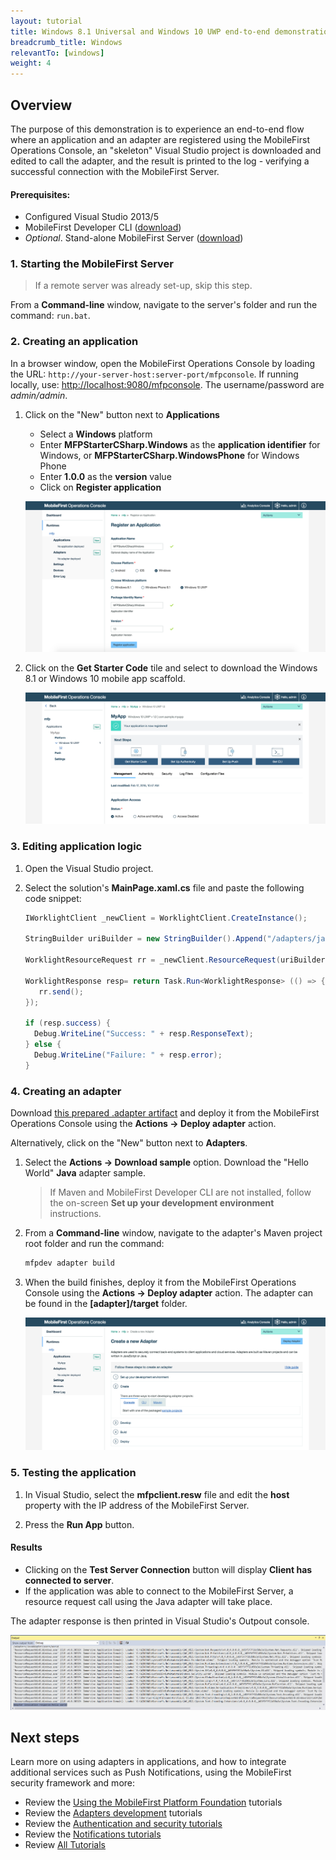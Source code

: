 ```yaml
---
layout: tutorial
title: Windows 8.1 Universal and Windows 10 UWP end-to-end demonstration
breadcrumb_title: Windows
relevantTo: [windows]
weight: 4
---
```

## Overview
The purpose of this demonstration is to experience an end-to-end flow where an application and an adapter are registered using the MobileFirst Operations Console, an "skeleton" Visual Studio project is downloaded and edited to call the adapter, and the result is printed to the log - verifying a successful connection with the MobileFirst Server.

#### Prerequisites:

* Configured Visual Studio 2013/5
* MobileFirst Developer CLI ([download]({{site.baseurl}}/downloads))
* *Optional*. Stand-alone MobileFirst Server ([download]({{site.baseurl}}/downloads))

### 1. Starting the MobileFirst Server

> If a remote server was already set-up, skip this step.

From a **Command-line** window, navigate to the server's folder and run the command: `run.bat`.

### 2. Creating an application

In a browser window, open the MobileFirst Operations Console by loading the URL: `http://your-server-host:server-port/mfpconsole`. If running locally, use: [http://localhost:9080/mfpconsole](http://localhost:9080/mfpconsole). The username/password are *admin/admin*.

1. Click on the "New" button next to **Applications**
    * Select a **Windows** platform
    * Enter **MFPStarterCSharp.Windows** as the **application identifier** for Windows, or **MFPStarterCSharp.WindowsPhone** for Windows Phone
    * Enter **1.0.0** as the **version** value
    * Click on **Register application**

    ![Image of selecting platform, and providing an identifier and version](register-an-application-windows.png)

2. Click on the **Get Starter Code** tile and select to download the Windows 8.1 or Windows 10 mobile app scaffold.

    ![Image of downloading a sample application](download-starter-code-windows.png)

### 3. Editing application logic

1. Open the Visual Studio project.

2. Select the solution's **MainPage.xaml.cs** file and paste the following code snippet:

    ```csharp
    IWorklightClient _newClient = WorklightClient.CreateInstance();

    StringBuilder uriBuilder = new StringBuilder().Append("/adapters/javaAdapter/users/world");    

    WorklightResourceRequest rr = _newClient.ResourceRequest(uriBuilder.ToString(), "GET");

    WorklightResponse resp= return Task.Run<WorklightResponse> (() => {
       rr.send();
    });

    if (resp.success) {
      Debug.WriteLine("Success: " + resp.ResponseText);
    } else {
      Debug.WriteLine("Failure: " + resp.error);  
    }
    ```

### 4. Creating an adapter
Download [this prepared .adapter artifact](../javaAdapter.adapter) and deploy it from the MobileFirst Operations Console using the **Actions → Deploy adapter** action.

Alternatively, click on the "New" button next to **Adapters**.  
        
1. Select the **Actions → Download sample** option. Download the "Hello World" **Java** adapter sample.

    > If Maven and MobileFirst Developer CLI are not installed, follow the on-screen **Set up your development environment** instructions.

2. From a **Command-line** window, navigate to the adapter's Maven project root folder and run the command:

    ```bash
    mfpdev adapter build
    ```

3. When the build finishes, deploy it from the MobileFirst Operations Console using the **Actions → Deploy adapter** action. The adapter can be found in the **[adapter]/target** folder.
    
    ![Image of create an adapter](create-an-adapter.png)

### 5. Testing the application

1. In Visual Studio, select the **mfpclient.resw** file and edit the **host** property with the IP address of the MobileFirst Server.

2. Press the **Run App** button.

#### Results
* Clicking on the **Test Server Connection** button will display **Client has connected to server**.
* If the application was able to connect to the MobileFirst Server, a resource request call using the Java adapter will take place.

The adapter response is then printed in Visual Studio's Outpout console.

![Image of application that successfully called a resource from the MobileFirst Server](success_response.png)

## Next steps
Learn more on using adapters in applications, and how to integrate additional services such as Push Notifications, using the MobileFirst security framework and more:

- Review the [Using the MobileFirst Platform Foundation](../../using-the-mfpf-sdk/) tutorials
- Review the [Adapters development](../../adapters/) tutorials
- Review the [Authentication and security tutorials](../../authentication-and-security/)
- Review the [Notifications tutorials](../../notifications/)
- Review [All Tutorials](../../all-tutorials)

